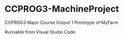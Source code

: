 # CCPROG3-MachineProject

CCPROG3 Major Course Output 1
Prototype of MyFarm

Runnable from Visual Studio Code.
